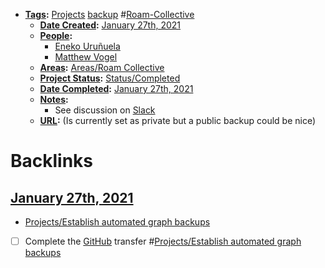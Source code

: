 - **[Tags](<../Tags.md>):** [Projects](<../Projects.md>) [backup](<../backup.md>) #[Roam-Collective](<../Roam-Collective.md>)
    - **[Date Created](<../Date Created.md>):** [January 27th, 2021](<../January 27th, 2021.md>)
    - **[People](<../People.md>):** 
        - [Eneko Uruñuela](<../Eneko Uruñuela.md>)
        - [Matthew Vogel](<../Matthew Vogel.md>)
    - **[Areas](<../Areas.md>):** [Areas/Roam Collective](<../Areas/Roam Collective.md>)
    - **[Project Status](<../Project Status.md>):** [Status/Completed](<../Status/Completed.md>)
    - **[Date Completed](<../Date Completed.md>):** [January 27th, 2021](<../January 27th, 2021.md>)
    - **[Notes](<../Notes.md>):**
        - See discussion on [Slack](<../Slack.md>)
    - **[URL](<../URL.md>):** (Is currently set as private but a public backup could be nice)

# Backlinks
## [January 27th, 2021](<January 27th, 2021.md>)
- [Projects/Establish automated graph backups](<../Projects/Establish automated graph backups.md>)

- [ ] Complete the [GitHub](<../GitHub.md>) transfer #[Projects/Establish automated graph backups](<../Projects/Establish automated graph backups.md>)

